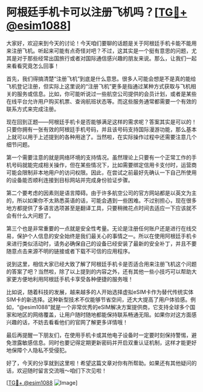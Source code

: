 # 阿根廷手机卡可以注册飞机吗？[[TG💪+ @esim1088](https://t.me/s/esim1088)]

大家好，欢迎来到今天的讨论！今天咱们要聊的话题是关于阿根廷手机卡能不能用来注册飞机。听起来可能有点奇怪对吧？不过，这其实是一个挺有意思的问题，尤其是对于那些经常出国旅行或者对国际通信感兴趣的朋友来说。那么，让我们一起来看看究竟怎么回事！

首先，我们得搞清楚“注册飞机”到底是什么意思。很多人可能会想是不是真的能给飞机登记注册，但实际上这里说的“注册飞机”更多是指通过某种方式获取与飞机相关的服务或信息。比如，你可能听说过一些航空公司提供的会员计划，或者是某些在线平台允许用户购买机票、查询航班状态等。而这些服务通常都需要一个有效的联系方式来完成注册。

现在回到正题——阿根廷手机卡是否能够满足这样的需求呢？答案其实是可以的！只要你拥有一张有效的阿根廷手机号码，并且该号码支持国际漫游功能，那么基本上就可以用于上述提到的各种用途了。当然啦，在实际操作过程中还需要注意几个细节问题。

第一个需要注意的就是网络环境的支持情况。虽然理论上只要有一个正常工作的手机号码就能完成相关操作，但在某些情况下，比如需要绑定信用卡支付时，运营商可能会限制非本地用户的访问权限。因此，在尝试之前最好先确认一下自己所使用的设备能否顺利连接到目标网站并完成身份验证步骤。

第二个要考虑的因素则是语言障碍。由于许多航空公司的官方网站都是以英文为主的，所以如果你不太熟悉英语的话，可能会遇到一些困难。不过别担心，现在很多地方都提供了多语言选项甚至是翻译工具，只要稍微花点时间去适应一下应该就不会有什么大问题了。

第三个也是非常重要的一点就是安全性考量。无论是注册任何账户还是进行在线交易，保护个人信息的安全始终是我们最关心的事情之一。所以在使用阿根廷手机卡来进行类似活动时，请务必确保自己的设备已经安装了最新的安全补丁，并且不要随意点击来源不明的链接或者下载不可信的应用程序。

说到这里，相信大家已经大致了解了阿根廷手机卡是否适合用来注册飞机这个问题的答案了吧？当然啦，除了以上提到的内容之外，还有其他一些小技巧可以帮助大家更方便地利用阿根廷手机卡享受各种便捷的服务哦！

比如说，随着科技的发展，越来越多的人开始选择虚拟eSIM卡作为替代传统实体SIM卡的新选择。这种新型技术不仅能够节省空间，还大大提高了用户体验感。例如，“@esim1088”就是一个非常优秀的eSIM解决方案提供商，它支持全球多个国家和地区的网络覆盖，让用户随时随地都能保持联系畅通无阻。如果你对这方面感兴趣的话，不妨去看看他们的官网了解更多详情哦！

最后再提醒一下朋友们，在使用手机卡或其他电子设备时一定要时刻保持警惕，避免泄露敏感信息。同时也要记得定期更新密码并开启双重认证机制，这样才能更好地保障个人隐私不受侵犯。

好了，今天的分享就到这里啦！希望这篇文章对你有所帮助。如果还有其他疑问的话，欢迎随时留言交流哦～咱们下次见啦！

[[TG💪+ @esim1088](https://t.me/s/esim1088) ![Image](https://i.postimg.cc/4NQfJmqS/Snipaste-2025-05-13-00-14-12.png)]